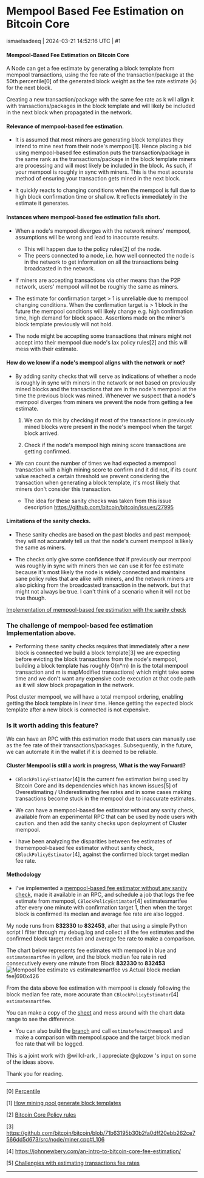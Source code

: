 # Mempool Based Fee Estimation on Bitcoin Core

ismaelsadeeq | 2024-03-21 14:52:16 UTC | #1

#### Mempool-Based Fee Estimation on Bitcoin Core

A Node can get a fee estimate by generating a block template from mempool transactions, using the fee rate of the transaction/package at the 50th percentile[0] of the generated block weight as the fee rate estimate (k) for the next block.

Creating a new transaction/package with the same fee rate as k will align it with transactions/packages in the block template and will likely be included in the next block when propagated in the network.

#### Relevance of mempool-based fee estimation.

- It is assumed that most miners are generating block templates they intend to mine next from their node's mempool[1]. Hence placing a bid using mempool-based fee estimation puts the transaction/package in the same rank as the transactions/package in the block template miners are processing and will most likely be included in the block.
As such, if your mempool is roughly in sync with miners. This is the most accurate method of ensuring your transaction gets mined in the next block.

- It quickly reacts to changing conditions when the mempool is full due to high block confirmation time or shallow. It reflects immediately in the estimate it generates.


#### Instances where mempool-based fee estimation falls short.

- When a node's mempool diverges with the network miners' mempool, assumptions will be wrong and lead to inaccurate results.
  - This will happen due to the policy rules[2] of the node.
  - The peers connected to a node, i.e. how well connected the node is in the network to get information on all the transactions being broadcasted in the network.

- If miners are accepting transactions via other means than the P2P network, users' mempool will not be roughly the same as miners.

- The estimate for confirmation target > 1 is unreliable due to mempool changing conditions.
When the confirmation target is > 1 block in the future the mempool conditions will likely change e.g. high confirmation time, high demand for block space. Assertions made on the miner's block template previously will not hold.

- The node might be accepting some transactions that miners might not accept into their mempool due node's lax policy rules[2] and this will mess with their estimate.

#### How do we know if a node's mempool aligns with the network or not?


-  By adding sanity checks that will serve as indications of whether a node is roughly in sync with miners in the network or not based on previously mined blocks and the transactions that are in the node's mempool at the time the previous block was mined.
Whenever we suspect that a node's mempool diverges from miners we prevent the node from getting a fee estimate.

    1. We can do this by checking if most of the transactions in previously mined blocks were present in the node's mempool when the target block arrived.

    2. Check if the node's mempool high mining score transactions are getting confirmed.

- We can count the number of times we had expected a mempool transaction with a high mining score to confirm and it did not, if its count value reached a certain threshold we prevent considering the transaction when generating a block template, it's most likely that miners don't consider this transaction.

    - The idea for these sanity checks was taken from this issue description https://github.com/bitcoin/bitcoin/issues/27995

#### Limitations of the sanity checks.

- These sanity checks are based on the past blocks and past mempool; they will not accurately tell us that the node's current mempool is likely the same as miners.

- The checks only give some confidence that if previously our mempool was roughly in sync with miners then we can use it for fee estimate because it's most likely the node is widely connected and maintains sane policy rules that are alike with miners, and the network miners are also picking from the broadcasted transaction in the network. but that might not always be true. I can't think of a scenario when it will not be true though.

[Implementation of mempool-based fee estimation with the sanity check](https://github.com/ismaelsadeeq/bitcoin/tree/02-2024-fee-estimation-with-mempool)

### The challenge of mempool-based fee estimation Implementation above.

- Performing these sanity checks requires that immediately after a new block is connected we build a block template[3] we are expecting before evicting the block transactions from the node's mempool, building a block template has roughly O(n*m) (n is the total mempool transaction and m is mapModified transactions) which might take some time and we don't want any expensive code execution at that code path as it will slow block propagation in the network.
    
Post cluster mempool, we will have a total mempool ordering, enabling getting the block template in linear time. Hence getting the expected block template after a new block is connected is not expensive.  

            
### Is it worth adding this feature?

We can have an RPC with this estimation mode that users can manually use as the fee rate of their transactions/packages. Subsequently, in the future, we can automate it in the wallet if it is deemed to be reliable.



#### Cluster Mempool is still a work in progress, What is the way Forward?

- `CBlockPolicyEstimator`[4] is the current fee estimation being used by Bitcoin Core and its dependencies  which has known issues[5] of Overestimating / Underestimating fee rates and in some cases making transactions become stuck in the mempool due to inaccurate estimates.

- We can have a mempool-based fee estimator without any sanity check, available from an experimental RPC that can be used by node users with caution. and then add the sanity checks upon deployment of Cluster mempool.


- I have been analyzing the disparities between fee estimates of themempool-based fee estimator without sanity check, `CBlockPolicyEstimator`[4], against the confirmed block target median fee rate.

#### Methodology
- I've implemented a [mempool-based fee estimator without any sanity check](https://github.com/ismaelsadeeq/bitcoin/tree/02-2024-fee-estimation-with-mempool-without-s-check), made it available in an RPC, and schedule a job that logs the fee estimate from mempool, `CBlockPolicyEstimator`[4] estimatesmartfee after every one minute with confirmation target 1, then when the target block is confirmed its median and average fee rate are also logged.

My node runs from <b>832330</b> to <b>832453</b>, after that using a simple Python script I filter through my debug.log and collect all the fee estimates and the confirmed block target median and average fee rate to make a comparison.


The chart below represents fee estimates with mempool in blue and `estimatesmartfee` in yellow, and the block median fee rate in red consecutively every one minute from Block <b>832330</b> to <b>832453</b>
![Mempool fee estimate vs estimatesmartfee vs Actual block median fee|690x426](upload://mBg1PvRprzITiGStE7Kltdh4sWA.png)




From the data above fee estimation with mempool is closely following the block median fee rate, more accurate than `CBlockPolicyEstimator`[4] `estimatesmartfee`.

You can make a copy of the [sheet](https://docs.google.com/spreadsheets/d/1leEM-uA8EZ-MQLlIh5I9KfGnNPaDnPRem8mrhPW8bVo/edit?usp=sharing) and mess around with the chart data range to see the difference.

- You can also build the [branch](https://github.com/ismaelsadeeq/bitcoin/tree/02-2024-fee-estimation-with-mempool) and call `estimatefeewithmempool`  and make a comparison with mempool.space and the target block median fee rate that will be logged.

This is a joint work with @willcl-ark , I appreciate @glozow 's input on some of the ideas above.

Thank you for reading.


---
[0] [Percentile](https://en.wikipedia.org/wiki/Percentile)

[1] [How mining pool generate block templates](https://chat.bitcoinsearch.xyz/?author=holocat&question=where%2520are%2520mining%2520pools%2520getting%2520block%2520transactions%2520from)

[2] [Bitcoin Core Policy rules](https://chat.bitcoinsearch.xyz/?author=holocat&question=what%2520are%2520policy%2520rules%2520in%2520the%2520bitcoin%2520network)

[3] https://github.com/bitcoin/bitcoin/blob/71b63195b30b2fa0dff20ebb262ce7566dd5d673/src/node/miner.cpp#L106

[4] https://johnnewbery.com/an-intro-to-bitcoin-core-fee-estimation/

[5] [Challengies with estimating transactions fee rates](https://hackmd.io/@kEyqkad6QderjWKtcBF5Hg/cChallengies-with-estimating-transaction-fees)

-------------------------

